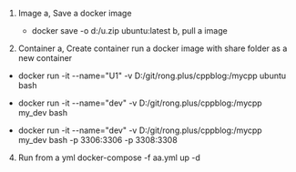 1. Image
    a, Save a docker image
     - docker save -o d:/u.zip ubuntu:latest
    b, pull a image

2. Container
    a, Create container
        run a docker image with share folder as a new container
 - docker run -it --name="U1"  -v D:/git/rong.plus/cppblog:/mycpp ubuntu bash
 - docker run -it --name="dev" -v D:/git/rong.plus/cppblog:/mycpp my_dev bash

- docker run -it --name="dev" -v D:/git/rong.plus/cppblog:/mycpp my_dev bash -p 3306:3306 -p 3308:3308


4. Run from a yml
    docker-compose -f aa.yml up -d
